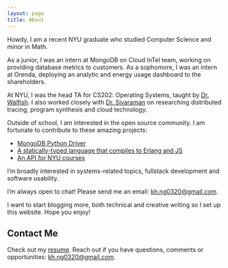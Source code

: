 ```yaml
---
layout: page
title: About
---
```


Howdy, I am a recent NYU graduate who studied Computer Science and minor in Math.

As a junior, I was an intern at MongoDB on Cloud InTel team, working on providing database metrics to customers. As a sophomore, I was an intern at Orenda, deploying an analytic and energy usage dashboard to the shareholders. 

At NYU, I was the head TA for CS202: Operating Systems, taught by [Dr. Walfish](https://cs.nyu.edu/~mwalfish/). I also worked closely with [Dr. Sivaraman](https://cs.nyu.edu/~anirudh/) on researching distributed tracing, program synthesis and cloud technology.

Outside of school, I am interested in the open source community. I am fortunate to contribute to these amazing projects:
- [MongoDB Python Driver](pymongo.readthedocs.io/en/stable/contributors.html)
- [A statically-typed language that compiles to Erlang and JS](github.com/gleam-lang/gleam)
- [An API for NYU courses](github.com/A1Liu/schedge)

I’m broadly interested in systems-related topics, fullstack development and software usability.

I’m always open to chat! Please send me an email: kh.ng0320@gmail.com.

I want to start blogging more, both technical and creative writing so I set up this website. Hope you enjoy!

## Contact Me

Check out my [resume](assets/resume.pdf). Reach out if you have questions, comments or opportunities: [kh.ng0320@gmail.com]().
